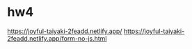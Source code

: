 # hw4
https://joyful-taiyaki-2feadd.netlify.app/
https://joyful-taiyaki-2feadd.netlify.app/form-no-js.html
